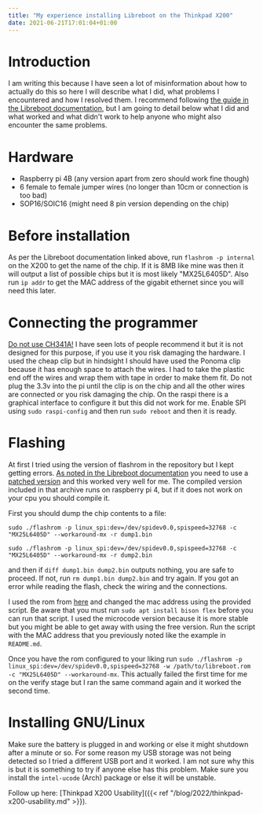 ```yaml
---
title: "My experience installing Libreboot on the Thinkpad X200"
date: 2021-06-21T17:01:04+01:00
---
```


# Introduction

I am writing this because I have seen a lot of misinformation about how to actually do this so here I will describe what I did, what problems I encountered and how I resolved them. I recommend following [the guide in the Libreboot documentation](https://libreboot.org/docs/install/x200_external.html), but I am going to detail below what I did and what worked and what didn't work to help anyone who might also encounter the same problems.

# Hardware

- Raspberry pi 4B (any version apart from zero should work fine though)
- 6 female to female jumper wires (no longer than 10cm or connection is too bad)
- SOP16/SOIC16 (might need 8 pin version depending on the chip)

# Before installation

As per the Libreboot documentation linked above, run `flashrom -p internal` on the X200 to get the name of the chip. If it is 8MB like mine was then it will output a list of possible chips but it is most likely "MX25L6405D". Also run `ip addr` to get the MAC address of the gigabit ethernet since you will need this later.

# Connecting the programmer

[Do not use CH341A!](https://libreboot.org/docs/install/spi.html#do-not-use-ch341a) I have seen lots of people recommend it but it is not designed for this purpose, if you use it you risk damaging the hardware. I used the cheap clip but in hindsight I should have used the Ponoma clip because it has enough space to attach the wires. I had to take the plastic end off the wires and wrap them with tape in order to make them fit. Do not plug the 3.3v into the pi until the clip is on the chip and all the other wires are connected or you risk damaging the chip. On the raspi there is a graphical interface to configure it but this did not work for me. Enable SPI using `sudo raspi-config` and then run `sudo reboot` and then it is ready.

# Flashing

At first I tried using the version of flashrom in the repository but I kept getting errors. [As noted in the Libreboot documentation](https://libreboot.org/docs/install/spi.html#install-flashrom) you need to use a [patched version](https://vimuser.org/hackrom.tar.xz) and this worked very well for me. The compiled version included in that archive runs on raspberry pi 4, but if it does not work on your cpu you should compile it.

First you should dump the chip contents to a file:

```
sudo ./flashrom -p linux_spi:dev=/dev/spidev0.0,spispeed=32768 -c "MX25L6405D" --workaround-mx -r dump1.bin

sudo ./flashrom -p linux_spi:dev=/dev/spidev0.0,spispeed=32768 -c "MX25L6405D" --workaround-mx -r dump2.bin
```

and then if `diff dump1.bin dump2.bin` outputs nothing, you are safe to proceed. If not, run `rm dump1.bin dump2.bin` and try again. If you got an error while reading the flash, check the wiring and the connections.

I used the rom from [here](https://github.com/JaGoLi/Libreboot-X200-Updated) and changed the mac address using the provided script. Be aware that you must run `sudo apt install bison flex` before you can run that script. I used the microcode version because it is more stable but you might be able to get away with using the free version. Run the script with the MAC address that you previously noted like the example in `README.md`.

Once you have the rom configured to your liking run `sudo ./flashrom -p linux_spi:dev=/dev/spidev0.0,spispeed=32768 -w /path/to/libreboot.rom -c "MX25L6405D" --workaround-mx`. This actually failed the first time for me on the verify stage but I ran the same command again and it worked the second time.

# Installing GNU/Linux

Make sure the battery is plugged in and working or else it might shutdown after a minute or so. For some reason my USB storage was not being detected so I tried a different USB port and it worked. I am not sure why this is but it is something to try if anyone else has this problem. Make sure you install the `intel-ucode` (Arch) package or else it will be unstable.

Follow up here: [Thinkpad X200 Usability]({{< ref "/blog/2022/thinkpad-x200-usability.md" >}}).
